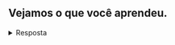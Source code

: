 ## Vejamos o que você aprendeu.

<details>
  <summary>Resposta</summary>
  A resposta para a pergunta está aqui.
</details>